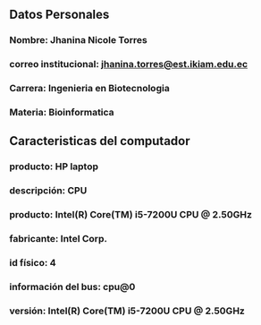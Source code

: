 ## Datos Personales 
### Nombre: Jhanina Nicole Torres 
### correo institucional: jhanina.torres@est.ikiam.edu.ec 
### Carrera: Ingenieria en Biotecnologia 
### Materia: Bioinformatica 

## Caracteristicas del computador 
### producto: HP laptop 
### descripción: CPU
### producto: Intel(R) Core(TM) i5-7200U CPU @ 2.50GHz
### fabricante: Intel Corp.
### id físico: 4
### información del bus: cpu@0
### versión: Intel(R) Core(TM) i5-7200U CPU @ 2.50GHz